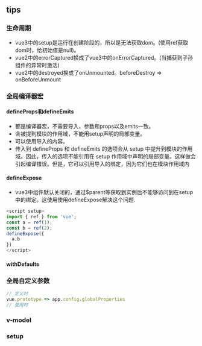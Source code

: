 ## tips
### 生命周期
- vue3中的setup是运行在创建阶段的，所以是无法获取dom。(使用ref获取dom时，给初始值是null)。
- vue2中的errorCaptured换成了vue3中的onErrorCaptured。(当捕获到子孙组件的异常时激活)
- vue2中的destroyed换成了onUnmounted。beforeDestroy => onBeforeUnmount
### 全局编译器宏
#### defineProps和defineEmits
- 都是编译器宏，不需要导入，参数和props以及emits一致。
- 会被提到模块的作用域，不能用setup声明的局部变量。
- 可以使用导入的内容。
- 传入到 defineProps 和 defineEmits 的选项会从 setup 中提升到模块的作用域。因此，传入的选项不能引用在 setup 作用域中声明的局部变量。这样做会引起编译错误。但是，它可以引用导入的绑定，因为它们也在模块作用域内
#### defineExpose
- vue3中组件默认关闭的，通过$parent等获取到实例后不能够访问到在setup中的绑定。这使用使用defineExpose解决这个问题.
```javascript
<script setup>
import { ref } from 'vue';
const a = ref(1);
const b = ref(2);
defineExpose({
  a,b
})
</script>
```
#### withDefaults
### 全局自定义参数
```javascript
// 定义时
vue.prototype => app.config.globalProperties
// 使用时
```
### v-model

### setup
<script setup> 只是setup的语法糖，每次创建实例的时候都会执行。
<script>只有引入SFC时执行一次。（vue2和vue3都是）

### 解构赋值导致响应式丢失
1. 就是引用数据类型和基本数据类型。
1. 解构出来的内容是基本数据类型，会直接赋值是深拷贝。
2. 引用数据类型，会返回reactive(obj)之后的引用地址的拷贝。
### reactive
reactice(Obj): 返回db'j